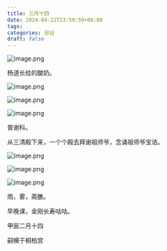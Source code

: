 ```yaml
---
title: 三月十四
date: 2024-04-22T23:59:59+08:00
tags: 
categories: 日记
draft: false
---
```

![image.png](https://cdn.jsdelivr.net/gh/luo029/blogimage@main/24%200423%201739%2000.png)

杨道长给的酸奶。

![image.png](https://cdn.jsdelivr.net/gh/luo029/blogimage@main/24%200423%201739%2010.png)

![image.png](https://cdn.jsdelivr.net/gh/luo029/blogimage@main/24%200423%201739%2015.png)

![image.png](https://cdn.jsdelivr.net/gh/luo029/blogimage@main/24%200423%201739%2025.png)

普谢科。

从三清殿下来，一个个殿去拜谢祖师爷，念诵祖师爷宝诰。

![image.png](https://cdn.jsdelivr.net/gh/luo029/blogimage@main/24%200423%201739%2054.png)

![image.png](https://cdn.jsdelivr.net/gh/luo029/blogimage@main/24%200423%201740%2000.png)

![image.png](https://cdn.jsdelivr.net/gh/luo029/blogimage@main/24%200423%201740%2011.png)

雨，雾，斋醮。

早晚课，金刚长寿咕咕。

甲辰二月十四

嗣檙于桐柏宫